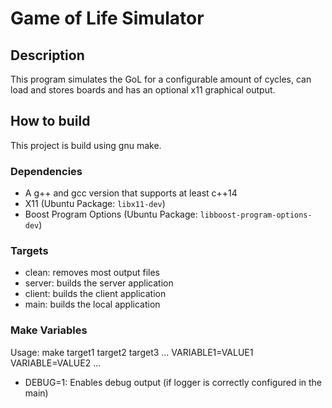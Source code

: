 # Game of Life Simulator

## Description

This program simulates the GoL for a configurable amount of cycles, can load and stores boards and has an optional x11
graphical output.

## How to build

This project is build using gnu make.

### Dependencies

- A g++ and gcc version that supports at least c++14
- X11 (Ubuntu Package: `libx11-dev`)
- Boost Program Options (Ubuntu Package: `libboost-program-options-dev`)

### Targets

- clean: removes most output files
- server: builds the server application
- client: builds the client application
- main: builds the local application

### Make Variables

Usage: make target1 target2 target3 ... VARIABLE1=VALUE1 VARIABLE=VALUE2 ...

- DEBUG=1: Enables debug output (if logger is correctly configured in the main)
